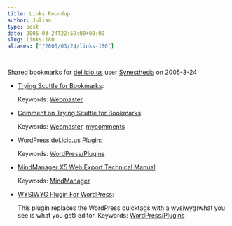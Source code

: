 ```yaml
---
title: Links Roundup
author: Julian
type: post
date: 2005-03-24T22:59:00+00:00
slug: links-180 
aliases: ["/2005/03/24/links-180"]

---
```

Shared bookmarks for [del.icio.us][1] user  [Synesthesia][2] on 2005-3-24

  * [Trying Scuttle for Bookmarks][3]:
   
    Keywords: [Webmaster][4]
  * [Comment on Trying Scuttle for Bookmarks][5]:
   
    Keywords: [Webmaster][4], [mycomments][6]
  * [WordPress del.icio.us Plugin][7]:
   
    Keywords: [WordPress/Plugins][8]
  * [MindManager X5 Web Export Technical Manual][9]:
   
    Keywords: [MindManager][10]
  * [WYSIWYG Plugin For WordPress][11]:
  
    This plugin replaces the WordPress quicktags with a wysiwyg(what you see is what you get) editor. Keywords: [WordPress/Plugins][8]

 [1]: https://del.icio.us/
 [2]: https://del.icio.us/synesthesia
 [3]: https://jayseae.cxliv.org/2005/03/24/trying_scuttle_for_bookmarks.html "https://jayseae.cxliv.org/2005/03/24/trying_scuttle_for_bookmarks.html"
 [4]: https://del.icio.us/synesthesia/Webmaster
 [5]: https://jayseae.cxliv.org/2005/03/24/trying_scuttle_for_bookmarks.html#julian_002593 "https://jayseae.cxliv.org/2005/03/24/trying_scuttle_for_bookmarks.html#julian_002593"
 [6]: https://del.icio.us/synesthesia/mycomments
 [7]: https://linuxbrit.co.uk/blog/2004/10/01/wordpress-delicious-plugin-10/ "https://linuxbrit.co.uk/blog/2004/10/01/wordpress-delicious-plugin-10/"
 [8]: https://del.icio.us/synesthesia/WordPress/Plugins
 [9]: https://www.mindjet.com/us/devzone/x5/mm5_web_export_tech_manual/ "https://www.mindjet.com/us/devzone/x5/mm5_web_export_tech_manual/"
 [10]: https://del.icio.us/synesthesia/MindManager
 [11]: https://www.mudbomb.com/archives/2005/02/02/wysiwyg-plugin-for-wordpress/ "https://www.mudbomb.com/archives/2005/02/02/wysiwyg-plugin-for-wordpress/"